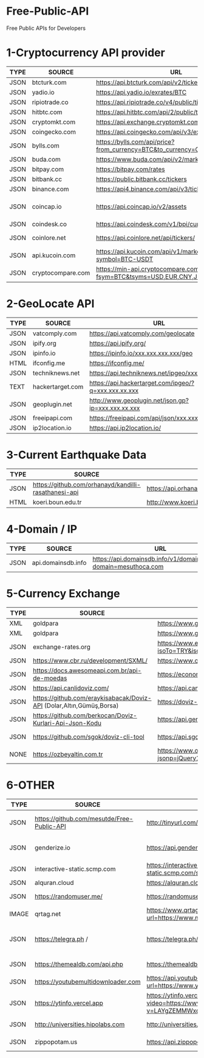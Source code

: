 # Free-Public-API
Free Public APIs for Developers


# 1-Cryptocurrency API provider

  | TYPE | SOURCE | URL | COMMENT | 
|------------------------------|------------|----------------|----------------|
JSON | btcturk.com | https://api.btcturk.com/api/v2/ticker | btcturk.com
JSON | yadio.io | https://api.yadio.io/exrates/BTC | yadio.io
JSON | ripiotrade.co | https://api.ripiotrade.co/v4/public/tickers | ripiotrade.co
JSON | hitbtc.com | https://api.hitbtc.com/api/2/public/ticker | hitbtc.com
JSON | cryptomkt.com| https://api.exchange.cryptomkt.com/api/3/public/ticker/ | cryptomkt.com
JSON | coingecko.com| https://api.coingecko.com/api/v3/exchanges/list | coingecko.com
JSON | bylls.com| https://bylls.com/api/price?from_currency=BTC&to_currency=CAD | bylls.com
JSON | buda.com| https://www.buda.com/api/v2/markets/btc-clp/ticker| buda.com
JSON | bitpay.com | https://bitpay.com/rates | bitpay.com
JSON | bitbank.cc | https://public.bitbank.cc/tickers | bitbank.cc
JSON | binance.com | https://api4.binance.com/api/v3/ticker/24hr | 24 hr crypto data	
JSON | coincap.io | https://api.coincap.io/v2/assets | Real time cryptocurrency prices
JSON | coindesk.co | https://api.coindesk.com/v1/bpi/currentprice.json | Bitcoin price index
JSON | coinlore.net | https://api.coinlore.net/api/tickers/ | Cryptocurrency market data
JSON | api.kucoin.com | https://api.kucoin.com/api/v1/market/stats?symbol=BTC-USDT | Crypto data	
JSON | cryptocompare.com | https://min-api.cryptocompare.com/data/price?fsym=BTC&tsyms=USD,EUR,CNY,JPY,TRY | cryptocompare.com

# 2-GeoLocate API

  | TYPE | SOURCE | URL | COMMENT | 
|------------------------------|------------|----------------|----------------|
JSON | vatcomply.com| https://api.vatcomply.com/geolocate | vatcomply.com
JSON | ipify.org | https://api.ipify.org/ |  Just IP
JSON | ipinfo.io | https://ipinfo.io/xxx.xxx.xxx.xxx/geo | ipinfo.io
HTML | ifconfig.me | https://ifconfig.me/ | ifconfig.me
JSON | techniknews.net | https://api.techniknews.net/ipgeo/xxx.xx.xxx.xxx | techniknews.net
TEXT | hackertarget.com | https://api.hackertarget.com/ipgeo/?q=xxx.xxx.xx.xxx | hackertarget.com
JSON | geoplugin.net | http://www.geoplugin.net/json.gp?ip=xxx.xxx.xx.xxx | geoplugin.net
JSON | freeipapi.com | https://freeipapi.com/api/json/xxx.xxx.xx.xxx | freeipapi.com
JSON | ip2location.io | https://api.ip2location.io/ | ip2location


# 3-Current Earthquake Data

  | TYPE | SOURCE | URL | COMMENT | 
|------------------------------|------------|----------------|----------------|
JSON | https://github.com/orhanayd/kandilli-rasathanesi-api| https://api.orhanaydogdu.com.tr/deprem/ | Turkey
HTML | koeri.boun.edu.tr | http://www.koeri.boun.edu.tr/scripts/lst9.asp |  Turkey



# 4-Domain / IP

  | TYPE | SOURCE | URL | COMMENT | 
|------------------------------|------------|----------------|----------------|
JSON | api.domainsdb.info |  https://api.domainsdb.info/v1/domains/search?domain=mesuthoca.com | api.domainsdb.info


# 5-Currency Exchange 

  | TYPE | SOURCE | URL | COMMENT | 
|------------------------------|------------|----------------|----------------|
XML | goldpara |  https://www.goldpara.com/xml/PiyasaKod26.xml | goldpara.com
XML | goldpara |  https://www.goldpara.com/xml/PiyasaKod3.xml | goldpara.com
JSON | exchange-rates.org |  https://www.exchange-rates.org/api/v2/rates/lookup?isoTo=TRY&isoFrom=USD&amount=1&pageCode=Home | exchange-rates.org
JSON | https://www.cbr.ru/development/SXML/ |  https://www.cbr.ru/scripts/XML_daily.asp?date_req=01/01/2024| cbr.ru
JSON | https://docs.awesomeapi.com.br/api-de-moedas |  https://economia.awesomeapi.com.br/json/last/USD-TRY | economia.awesomeapi.com.br
JSON | https://api.canlidoviz.com/ |  https://api.canlidoviz.com/items/current?marketId=0&code=USD&code=TRY | canlidoviz.com
JSON | https://github.com/eraykisabacak/Doviz-API (Dolar,Altın,Gümüş,Borsa) |  https://doviz-api.onrender.com/api-docs | https://currency-and-crypto.vercel.app/ 
JSON | https://github.com/berkocan/Doviz-Kurlari-Api-Json-Kodu |  https://api.genelpara.com/embed/para-birimleri.json | https://genelpara.com
JSON | https://github.com/sgok/doviz-cli-tool |  https://api.sgok.dev/doviz/api.json | Dolar , Euro , Gram Altın , Bitcoin
NONE | https://ozbeyaltin.com.tr |  https://www.ozbeyaltin.com.tr/number.php?jsonp=jQuery18305598608013809918_1661784169400&_=1661784181782 | Dolar , Euro , Gram Altın 

# 6-OTHER

  | TYPE | SOURCE | URL | COMMENT | 
|------------------------------|------------|----------------|----------------|
JSON | https://github.com/mesutde/Free-Public-API| http://tinyurl.com/wmd42y8p |  All Countries JSON
JSON | genderize.io |  https://api.genderize.io/?name=eren | Name Gender Detect
JSON | interactive-static.scmp.com | https://interactive-static.scmp.com/sheet/wuhan/viruscases.json | Coronavirus
JSON | alquran.cloud |  https://alquran.cloud/api | Quran API
JSON | https://randomuser.me/ |  https://randomuser.me/api | Random User
IMAGE | qrtag.net |  https://www.qrtag.net/api/qr_12.svg?url=https://www.mesuthoca.com | Url to QR code
JSON | https://telegra.ph / | https://telegra.ph/api | Free Telegram Note Share Api
JSON | https://themealdb.com/api.php | https://themealdb.com/api.php | Free Recipe API
JSON | https://youtubemultidownloader.com | https://api.youtubemultidownloader.com/video?url=https://www.youtube.com/watch?v=LAYgZEMMWxo | Youtube Downloader
JSON | https://ytinfo.vercel.app| https://ytinfo.vercel.app/get?video=https://www.youtube.com/watch?v=LAYgZEMMWxo&list=RDLAYgZEMMWxo&start_radio=1 | Youtube Downloader
JSON | http://universities.hipolabs.com | http://universities.hipolabs.com/search?country=turkey | Univercity List
JSON | zippopotam.us |  https://api.zippopotam.us/tr/34764 | Zip Code Detail
